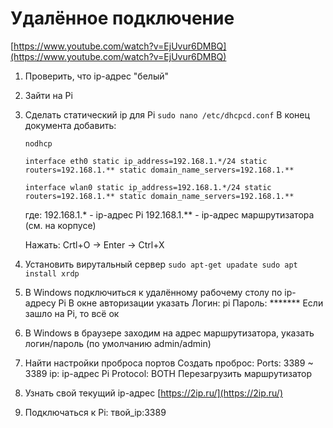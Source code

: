 # Удалённое подключение

[https://www.youtube.com/watch?v=EjUvur6DMBQ](https://www.youtube.com/watch?v=EjUvur6DMBQ)

1. Проверить, что ip-адрес "белый"
2. Зайти на Pi
3. Сделать статический ip для Pi `sudo nano /etc/dhcpcd.conf`
В конец документа добавить:
    
    `nodhcp`
    
    `interface eth0
    static ip_address=192.168.1.*/24
    static routers=192.168.1.**
    static domain_name_servers=192.168.1.**`
    
    `interface wlan0
    static ip_address=192.168.1.*/24
    static routers=192.168.1.**
    static domain_name_servers=192.168.1.**`
    
    где:
    192.168.1.* - ip-адрес Pi
    192.168.1.** - ip-адрес маршрутизатора (см. на корпусе)
    
    Нажать: Сrtl+O -> Enter -> Ctrl+X
    
4. Установить вирутальный сервер
`sudo apt-get upadate
sudo apt install xrdp`
5. В Windows подключиться к удалённому рабочему столу по ip-адресу Pi
В окне авторизации указать
Логин: pi
Пароль: *******
Если зашло на Pi, то всё ок
6. В Windows в браузере заходим на адрес маршрутизатора, указать логин/пароль (по умолчанию admin/admin)
7. Найти настройки проброса портов
Создать проброс:
Ports: 3389 ~ 3389
ip: ip-адрес Pi
Protocol: BOTH
Перезагрузить маршрутизатор
8. Узнать свой текущий ip-адрес [https://2ip.ru/](https://2ip.ru/)
9. Подключаться к Pi: твой_ip:3389